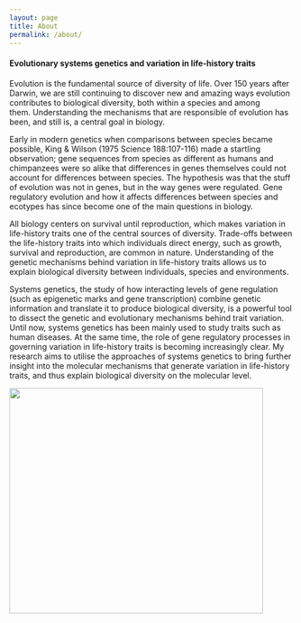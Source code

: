 ```yaml
--- 
layout: page 
title: About 
permalink: /about/ 
---
```


#### Evolutionary systems genetics and variation in life-history traits #### 

Evolution is the fundamental source of diversity of life. Over 150 years after Darwin, we are still continuing to discover new and amazing ways evolution contributes to biological diversity, both within a species and among them. Understanding the mechanisms that are responsible of evolution has been, and still is, a central goal in biology.

Early in modern genetics when comparisons between species became possible, King & Wilson (1975 Science 188:107-116) made a startling observation; gene sequences from species as different as humans and chimpanzees were so alike that differences in genes themselves could not account for differences between species. The hypothesis was that the stuff of evolution was not in genes, but in the way genes were regulated. Gene regulatory evolution and how it affects differences between species and ecotypes has since become one of the main questions in biology.

All biology centers on survival until reproduction, which makes variation in life-history traits one of the central sources of diversity. Trade-offs between the life-history traits into which individuals direct energy, such as growth, survival and reproduction, are common in nature. Understanding of the genetic mechanisms behind variation in life-history traits allows us to explain biological diversity between individuals, species and environments.

Systems genetics, the study of how interacting levels of gene regulation (such as epigenetic marks and gene transcription) combine genetic information and translate it to produce biological diversity, is a powerful tool to dissect the genetic and evolutionary mechanisms behind trait variation. Until now, systems genetics has been mainly used to study traits such as human diseases. At the same time, the role of gene regulatory processes in governing variation in life-history traits is becoming increasingly clear. My research aims to utilise the approaches of systems genetics to bring further insight into the molecular mechanisms that generate variation in life-history traits, and thus explain biological diversity on the molecular level.

<img align="center" width="450" height="400" src="http://jpverta.github.io/figures/SystemsGenetics.jpg">
